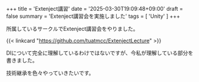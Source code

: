 +++
title = 'Extenject講習'
date = '2025-03-30T19:09:48+09:00'
draft = false
summary = 'Extenject講習会を実施しました'
tags = [ 'Unity' ]
+++

所属しているサークルでExtenject講習会をやりました。

{{< linkcard "https://github.com/tuatmcc/ExtenjectLecture" >}}

DIについて完全に理解しているわけではないですが、今私が理解している部分を書きました。

技術継承を色々やっていきたいです。